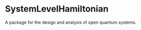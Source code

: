 # SystemLevelHamiltonian
A package for the design and analysis of open quantum systems.
















